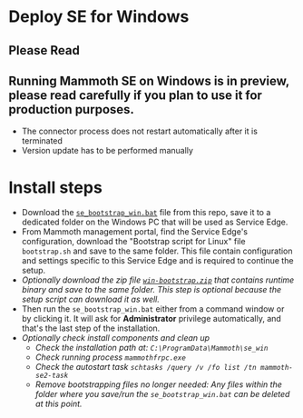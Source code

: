# Deploy SE for Windows

**Please Read**
---
Running Mammoth SE on Windows is in **preview**, please read carefully if you plan to use it for production purposes.
---
- The connector process does not restart automatically after it is terminated
- Version update has to be performed manually

# 

# Install steps

- Download the [`se_bootstrap_win.bat`](se_bootstrap_win.bat) file from this repo, save it to a dedicated folder on the Windows PC that will be used as Service Edge.
- From Mammoth management portal, find the Service Edge's configuration, download the "Bootstrap script for Linux" file `bootstrap.sh` and save to the same folder. This file contain configuration and settings specific to this Service Edge and is required to continue the setup.
- *Optionally download the zip file [`win-bootstrap.zip`](win-bootstrap.zip) that contains runtime binary and save to the same folder. This step is optional because the setup script can download it as well.*
- Then run the `se_bootstrap_win.bat` either from a command window or by clicking it. It will ask for **Administrator** privilege automatically, and that's the last step of the installation.
- *Optionally check install components and clean up*
  - *Check the installation path at: `C:\ProgramData\Mammoth\se_win`*
  - *Check running process `mammothfrpc.exe`*
  - *Check the autostart task `schtasks /query /v /fo list /tn mammoth-se2-task`*
  - *Remove bootstrapping files no longer needed: Any files within the folder where you save/run the `se_bootstrap_win.bat` can be deleted at this point.*
